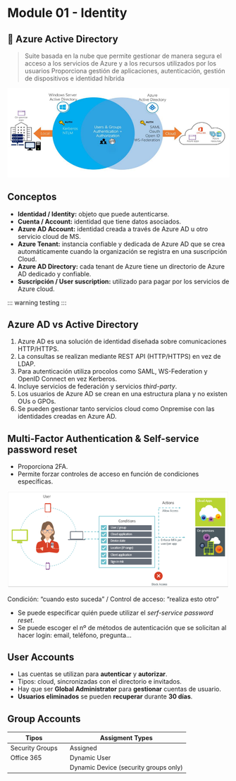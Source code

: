 # Module 01 - Identity

## 👥 Azure Active Directory

> Suite basada en la nube que permite gestionar de manera segura el acceso a los servicios de Azure y a los recursos utilizados por los usuarios
Proporciona gestión de aplicaciones, autenticación, gestión de dispositivos e identidad híbrida
> 

![Untitled](Module%2001%20-%20Identity%20df73088e16964a968e01f61237411665/Untitled.png)

## Conceptos

- **Identidad / Identity:** objeto que puede autenticarse.
- **Cuenta / Account:** identidad que tiene datos asociados.
- **Azure AD Account:** identidad creada a través de Azure AD u otro servicio cloud de MS.
- **Azure Tenant:** instancia confiable y dedicada de Azure AD que se crea automáticamente cuando la organización se registra en una suscripción Cloud.
- **Azure AD Directory:** cada tenant de Azure tiene un directorio de Azure AD dedicado y confiable.
- **Suscripción / User suscription:** utilizado para pagar por los servicios de Azure cloud.

::: warning
testing
:::

## Azure AD vs Active Directory

1. Azure AD es una solución de identidad diseñada sobre comunicaciones HTTP/HTTPS.
2. La consultas se realizan mediante REST API (HTTP/HTTPS) en vez de LDAP.
3. Para autenticación utiliza procolos como SAML, WS-Federation y OpenID Connect en vez Kerberos.
4. Incluye servicios de federación y servicios *third-party*.
5. Los usuarios de Azure AD se crean en una estructura plana y no existen OUs o GPOs.
6. Se pueden gestionar tanto servicios cloud como Onpremise con las identidades creadas en Azure AD.

## Multi-Factor Authentication & Self-service password reset

- Proporciona 2FA.
- Permite forzar controles de acceso en función de condiciones específicas.

![Condición: “cuando esto suceda” / Control de acceso: “realiza esto otro”](Module%2001%20-%20Identity%20df73088e16964a968e01f61237411665/Untitled%201.png)

Condición: “cuando esto suceda” / Control de acceso: “realiza esto otro”

- Se puede especificar quién puede utilizar el *serf-service password reset*.
- Se puede escoger el nº de métodos de autenticación que se solicitan al hacer login: email, teléfono, pregunta…

## User Accounts

- Las cuentas se utilizan para **autenticar** y **autorizar**.
- Tipos: cloud, sincronizadas con el directorio e invitados.
- Hay que ser **Global Administrator** para **gestionar** cuentas de usuario.
- **Usuarios eliminados** se pueden **recuperar** durante **30 días**.

## Group Accounts

| Tipos |  | Assigment Types |
| --- | --- | --- |
| Security Groups |  | Assigned |
| Office 365 |  | Dynamic User |
|  |  | Dynamic Device (security groups only) |
